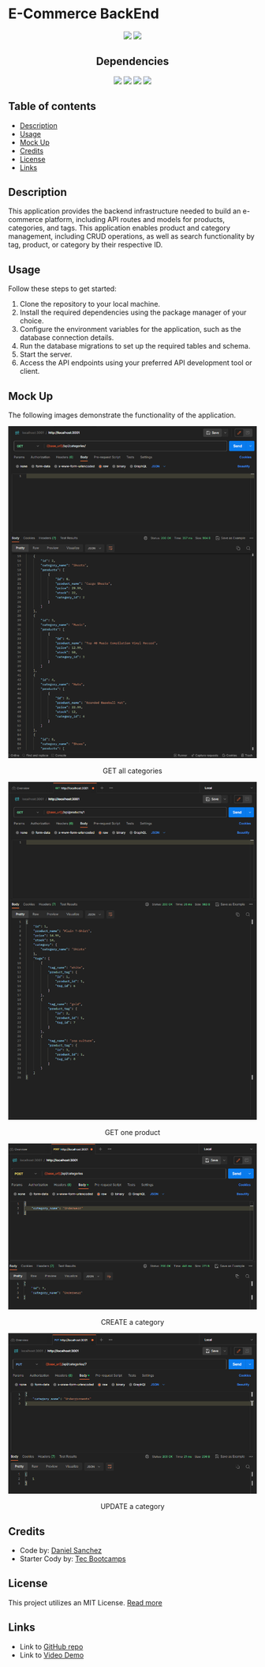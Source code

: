 # E-Commerce BackEnd <!-- omit in toc -->

<div align="center">
<img src="https://img.shields.io/badge/License-MIT-blue"></img>
<img src="https://img.shields.io/github/repo-size/Morkendi/E-Commerce?color=green&label=Repo%20Size"></img>
</div>

<div align="center"> <h2>Dependencies </h2> </div>

<div align="center"> 
 <img src="https://img.shields.io/badge/-dotenv-red"><img>
 <img src="https://img.shields.io/badge/-Express-blue"><img>
 <img src="https://img.shields.io/badge/-mysql2-orange"><img>
 <img src="https://img.shields.io/badge/-sequelize-brightgreen"><img>
 </div>

## Table of contents <!-- omit in toc -->

- [Description](#description)
- [Usage](#usage)
- [Mock Up](#mock-up)
- [Credits](#credits)
- [License](#license)
- [Links](#links)

## Description
This application provides the backend infrastructure needed to build an e-commerce platform, including API routes and models for products, categories, and tags.
This application enables product and category management, including CRUD operations, as well as search functionality by tag, product, or category by their respective ID.

## Usage
Follow these steps to get started:
1. Clone the repository to your local machine.
2. Install the required dependencies using the package manager of your choice.
3. Configure the environment variables for the application, such as the database connection details.
4. Run the database migrations to set up the required tables and schema.
5. Start the server.
6. Access the API endpoints using your preferred API development tool or client.

## Mock Up
The following images demonstrate the functionality of the application.
<div align="center">
 
<img src="./assets/images/GET%20All.png" alt="GET all categories"></img>
    <figcaption>GET all categories</figcaption>

<img src="./assets/images/GET%20One.png"></img>
    <figcaption>GET one product</figcaption>

<img src="./assets/images/POST.png"></img>
    <figcaption>CREATE a category</figcaption>

<img src="./assets/images/PUT.png"></img>
    <figcaption>UPDATE a category</figcaption>
</div>

## Credits
- Code by: [Daniel Sanchez](https://github.com/Morkendi)
- Starter Cody by: [Tec Bootcamps](https://github.com/coding-boot-camp/fantastic-umbrella)

## License

This project utilizes an MIT License. [Read more](https://choosealicense.com/licenses/mit/)

## Links
- Link to [GitHub repo](https://github.com/Morkendi/E-Commerce)
- Link to [Video Demo](https://drive.google.com/file/d/1lZfVWBViAZkzQdCRo5fAY5YeOQkA9Ltj/view?usp=sharing)
